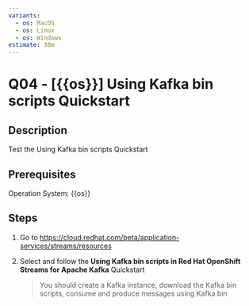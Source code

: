 ```yaml
---
variants:
  - os: MacOS
  - os: Linux
  - os: Windows
estimate: 30m
---
```


# Q04 - [{{os}}] Using Kafka bin scripts Quickstart

## Description

Test the Using Kafka bin scripts Quickstart

## Prerequisites

Operation System: {{os}}

## Steps

1. Go to https://cloud.redhat.com/beta/application-services/streams/resources

2. Select and follow the **Using Kafka bin scripts in Red Hat OpenShift Streams for Apache Kafka** Quickstart

   > You should create a Kafka instance, download the Kafka bin scripts, consume and produce messages using Kafka bin
